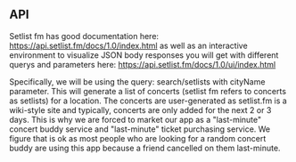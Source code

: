 ## API 

Setlist fm has good documentation here: https://api.setlist.fm/docs/1.0/index.html as well as an interactive environment to visualize JSON body responses you will get with different querys and parameters here: https://api.setlist.fm/docs/1.0/ui/index.html 

Specifically, we will be using the query: search/setlists with cityName parameter. This will generate a list of concerts (setlist fm refers to concerts as setlists) for a location. The concerts are user-generated as setlist.fm is a wiki-style site and typically, concerts are only added for the next 2 or 3 days. This is why we are forced to market our app as a "last-minute" concert buddy service and "last-minute" ticket purchasing service. We figure that is ok as most people who are looking for a random concert buddy are using this app because a friend cancelled on them last-minute. 


